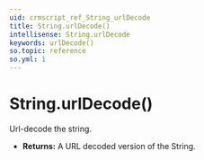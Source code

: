 ```yaml
---
uid: crmscript_ref_String_urlDecode
title: String.urlDecode()
intellisense: String.urlDecode
keywords: urlDecode()
so.topic: reference
so.yml: 1
---
```


# String.urlDecode()

Url-decode the string.

* **Returns:** A URL decoded version of the String.
